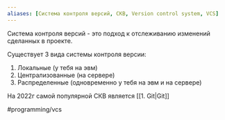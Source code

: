 ```yaml
---
aliases: [Система контроля версий, СКВ, Version control system, VCS]
---
```

Система контроля версий - это подход к отслеживанию изменений сделанных в проекте.

Существует 3 вида системы контроля версии:
1. Локальные (у тебя на эвм)
2. Централизованные (на сервере)
3. Распределенные (одновременно у тебя на эвм и на сервере)

На 2022г самой популярной СКВ является [[1. Git|Git]]

#programming/vcs